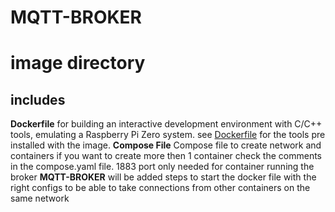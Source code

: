 # MQTT-BROKER


# image directory
## includes
**Dockerfile** for building an interactive development
environment with C/C++ tools, emulating a Raspberry Pi
Zero system.
see [Dockerfile](...) for the tools pre installed with the image. 
**Compose File**
Compose file to create network and containers
if you want to create more then 1 container check the comments in the compose.yaml file.
1883 port only needed for container running the broker
**MQTT-BROKER**
will be added steps to start the docker file with the right configs to be able to take connections from other containers on the same network
